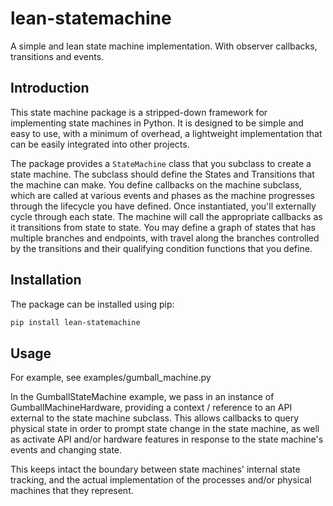 # lean-statemachine
A simple and lean state machine implementation.  With observer callbacks, transitions and events.

## Introduction
This state machine package is a stripped-down framework for implementing state machines in Python.  It is designed to be simple and easy to use, with a minimum of overhead, a lightweight implementation that can be easily integrated into other projects.

The package provides a `StateMachine` class that you subclass to create a state machine.  The subclass should define the States and Transitions that the machine can make.  You define callbacks on the machine subclass, which are called at various events and phases as the machine progresses through the lifecycle you have defined.  Once instantiated, you'll externally cycle through each state. The machine will call the appropriate callbacks as it transitions from state to state.  You may define a graph of states that has multiple branches and endpoints, with travel along the branches controlled by the transitions and their qualifying condition functions that you define.


## Installation
The package can be installed using pip:
```bash
pip install lean-statemachine
```

## Usage
For example, see examples/gumball_machine.py

In the GumballStateMachine example, we pass in an instance of GumballMachineHardware, providing a context / reference to an API external to the state machine subclass.  This allows callbacks to query physical state in order to prompt state change in the state machine, as well as activate API and/or hardware features in response to the state machine's events and changing state.

This keeps intact the boundary between state machines' internal state tracking, and the actual implementation of the processes and/or physical machines that they represent.
